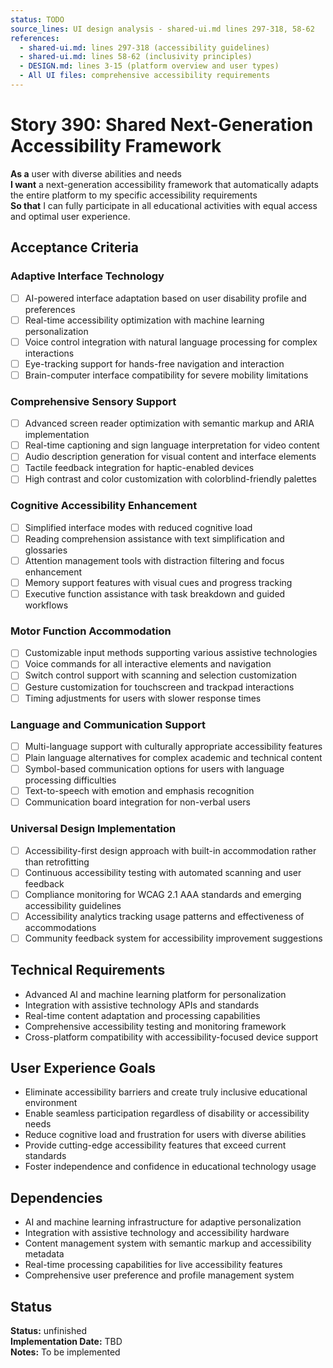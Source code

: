 ```yaml
---
status: TODO
source_lines: UI design analysis - shared-ui.md lines 297-318, 58-62
references:
  - shared-ui.md: lines 297-318 (accessibility guidelines)
  - shared-ui.md: lines 58-62 (inclusivity principles)
  - DESIGN.md: lines 3-15 (platform overview and user types)
  - All UI files: comprehensive accessibility requirements
---
```


# Story 390: Shared Next-Generation Accessibility Framework

**As a** user with diverse abilities and needs  
**I want** a next-generation accessibility framework that automatically adapts the entire platform to my specific accessibility requirements  
**So that** I can fully participate in all educational activities with equal access and optimal user experience.

## Acceptance Criteria

### Adaptive Interface Technology
- [ ] AI-powered interface adaptation based on user disability profile and preferences
- [ ] Real-time accessibility optimization with machine learning personalization
- [ ] Voice control integration with natural language processing for complex interactions
- [ ] Eye-tracking support for hands-free navigation and interaction
- [ ] Brain-computer interface compatibility for severe mobility limitations

### Comprehensive Sensory Support
- [ ] Advanced screen reader optimization with semantic markup and ARIA implementation
- [ ] Real-time captioning and sign language interpretation for video content
- [ ] Audio description generation for visual content and interface elements
- [ ] Tactile feedback integration for haptic-enabled devices
- [ ] High contrast and color customization with colorblind-friendly palettes

### Cognitive Accessibility Enhancement
- [ ] Simplified interface modes with reduced cognitive load
- [ ] Reading comprehension assistance with text simplification and glossaries
- [ ] Attention management tools with distraction filtering and focus enhancement
- [ ] Memory support features with visual cues and progress tracking
- [ ] Executive function assistance with task breakdown and guided workflows

### Motor Function Accommodation
- [ ] Customizable input methods supporting various assistive technologies
- [ ] Voice commands for all interactive elements and navigation
- [ ] Switch control support with scanning and selection customization
- [ ] Gesture customization for touchscreen and trackpad interactions
- [ ] Timing adjustments for users with slower response times

### Language and Communication Support
- [ ] Multi-language support with culturally appropriate accessibility features
- [ ] Plain language alternatives for complex academic and technical content
- [ ] Symbol-based communication options for users with language processing difficulties
- [ ] Text-to-speech with emotion and emphasis recognition
- [ ] Communication board integration for non-verbal users

### Universal Design Implementation
- [ ] Accessibility-first design approach with built-in accommodation rather than retrofitting
- [ ] Continuous accessibility testing with automated scanning and user feedback
- [ ] Compliance monitoring for WCAG 2.1 AAA standards and emerging accessibility guidelines
- [ ] Accessibility analytics tracking usage patterns and effectiveness of accommodations
- [ ] Community feedback system for accessibility improvement suggestions

## Technical Requirements

- Advanced AI and machine learning platform for personalization
- Integration with assistive technology APIs and standards
- Real-time content adaptation and processing capabilities
- Comprehensive accessibility testing and monitoring framework
- Cross-platform compatibility with accessibility-focused device support

## User Experience Goals

- Eliminate accessibility barriers and create truly inclusive educational environment
- Enable seamless participation regardless of disability or accessibility needs
- Reduce cognitive load and frustration for users with diverse abilities
- Provide cutting-edge accessibility features that exceed current standards
- Foster independence and confidence in educational technology usage

## Dependencies

- AI and machine learning infrastructure for adaptive personalization
- Integration with assistive technology and accessibility hardware
- Content management system with semantic markup and accessibility metadata
- Real-time processing capabilities for live accessibility features
- Comprehensive user preference and profile management system
## Status
**Status:** unfinished  
**Implementation Date:** TBD  
**Notes:** To be implemented
